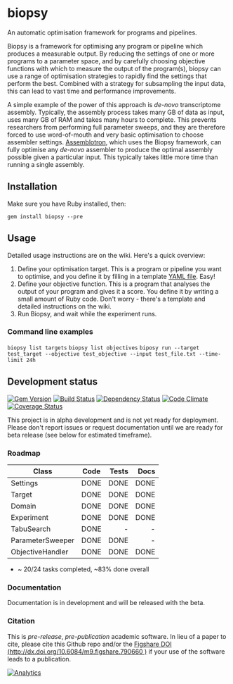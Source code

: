 biopsy
==========

An automatic optimisation framework for programs and pipelines.

Biopsy is a framework for optimising any program or pipeline which produces a measurable output. By reducing the settings of one or more programs to a parameter space, and by carefully choosing objective functions with which to measure the output of the program(s), biopsy can use a range of optimisation strategies to rapidly find the settings that perform the best. Combined with a strategy for subsampling the input data, this can lead to vast time and performance improvements.

A simple example of the power of this approach is *de-novo* transcriptome assembly. Typically, the assembly process takes many GB of data as input, uses many GB of RAM and takes many hours to complete. This prevents researchers from performing full parameter sweeps, and they are therefore forced to use word-of-mouth and very basic optimisation to choose assembler settings. [Assemblotron](https://github.com/Blahah/assemblotron), which uses the Biopsy framework, can fully optimise any *de-novo* assembler to produce the optimal assembly possible given a particular input. This typically takes little more time than running a single assembly.

## Installation

Make sure you have Ruby installed, then:

`gem install biopsy --pre`

## Usage

Detailed usage instructions are on the wiki. Here's a quick overview:

1. Define your optimisation target. This is a program or pipeline you want to optimise, and you define it by filling in a template [YAML file](http://en.wikipedia.org/wiki/YAML). Easy!
2. Define your objective function. This is a program that analyses the output of your program and gives it a score. You define it by writing a small amount of Ruby code. Don't worry - there's a template and detailed instructions on the wiki.
3. Run Biopsy, and wait while the experiment runs.

### Command line examples

`biopsy list targets`
`biopsy list objectives`
`biposy run --target test_target --objective test_objective --input test_file.txt --time-limit 24h`

## Development status

[![Gem Version](https://badge.fury.io/rb/biopsy.png)][gem]
[![Build Status](https://secure.travis-ci.org/Blahah/biopsy.png?branch=master)][travis]
[![Dependency Status](https://gemnasium.com/Blahah/biopsy.png?travis)][gemnasium]
[![Code Climate](https://codeclimate.com/github/Blahah/biopsy.png)][codeclimate]
[![Coverage Status](https://coveralls.io/repos/Blahah/biopsy/badge.png?branch=master)][coveralls]

[gem]: https://badge.fury.io/rb/biopsy
[travis]: https://travis-ci.org/Blahah/biopsy
[gemnasium]: https://gemnasium.com/Blahah/biopsy
[codeclimate]: https://codeclimate.com/github/Blahah/biopsy
[coveralls]: https://coveralls.io/r/Blahah/biopsy

This project is in alpha development and is not yet ready for deployment. 
Please don't report issues or request documentation until we are ready for beta release (see below for estimated timeframe).

### Roadmap

| Class            | Code   | Tests   | Docs   |
| ------------     | :----: | ------: | -----: |
| Settings         | DONE   | DONE    | DONE   |
| Target           | DONE   | DONE    | DONE   |
| Domain           | DONE   | DONE    | DONE   |
| Experiment       | DONE   | DONE    | DONE   |
| TabuSearch       | DONE   | -       | -      |
| ParameterSweeper | DONE   | DONE    | -      |
| ObjectiveHandler | DONE   | DONE    | DONE   |

* ~ 20/24 tasks completed, ~83% done overall

### Documentation

Documentation is in development and will be released with the beta.

### Citation

This is *pre-release*, *pre-publication* academic software. In lieu of a paper to cite, please cite this Github repo and/or the [Figshare DOI (http://dx.doi.org/10.6084/m9.figshare.790660
)](http://dx.doi.org/10.6084/m9.figshare.790660) if your use of the software leads to a publication.

[![Analytics](https://ga-beacon.appspot.com/UA-46900280-1/Blahah/biopsy)](https://github.com/Blahah/biopsy)
